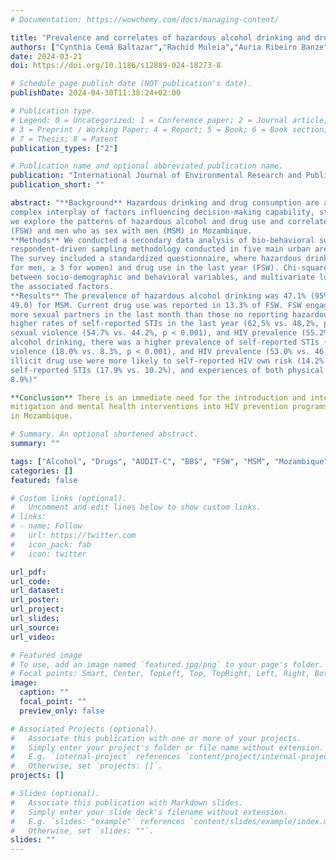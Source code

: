 ```yaml
---
# Documentation: https://wowchemy.com/docs/managing-content/

title: "Prevalence and correlates of hazardous alcohol drinking and drug use among female sex workers and men who have sex with men in Mozambique"
authors: ["Cynthia Cemá Baltazar","Rachid Muleia","Auria Ribeiro Banze", "Makini Boothe"]
date: 2024-03-21
doi: https://doi.org/10.1186/s12889-024-18273-8

# Schedule page publish date (NOT publication's date).
publishDate: 2024-04-30T11:38:24+02:00

# Publication type.
# Legend: 0 = Uncategorized; 1 = Conference paper; 2 = Journal article;
# 3 = Preprint / Working Paper; 4 = Report; 5 = Book; 6 = Book section;
# 7 = Thesis; 8 = Patent
publication_types: ["2"]

# Publication name and optional abbreviated publication name.
publication: "International Journal of Environmental Research and Public Health"
publication_short: ""

abstract: "**Background** Hazardous drinking and drug consumption are associated with an increased risk of HIV due to the
complex interplay of factors influencing decision-making capability, stigma and social marginalization. In this study,
we explore the patterns of hazardous alcohol and drug use and correlates of risk factors among female sex workers
(FSW) and men who as sex with men (MSM) in Mozambique.
**Methods** We conducted a secondary data analysis of bio-behavioral surveys (BBS) among FSW and MSM using a
respondent-driven sampling methodology conducted in five main urban areas of Mozambique from 2019 to 20.
The survey included a standardized questionnaire, where hazardous drinking was assessed (using AUDIT-C scores ≥ 4
for men, ≥ 3 for women) and drug use in the last year (FSW). Chi-squared test was used to analyze the association
between socio-demographic and behavioral variables, and multivariate logistic regression measured the impact of
the associated factors.
**Results** The prevalence of hazardous alcohol drinking was 47.1% (95% CI:44.8–49.5) for FSW and 46.5 (95% CI: 44.0–
49.0) for MSM. Current drug use was reported in 13.3% of FSW. FSW engaging in hazardous alcohol drinking reported
more sexual partners in the last month than those no reporting hazardous alcohol use (55.3% vs. 47,1%, p < 0.001),
higher rates of self-reported STIs in the last year (62,5% vs. 48,2%, p < 0.001), physical (53.5% vs. 46.7%, p < 0.0001) and
sexual violence (54.7% vs. 44.2%, p < 0.001), and HIV prevalence (55.2% vs. 44.2 p < 0.001). Among MSM with hazardous
alcohol drinking, there was a higher prevalence of self-reported STIs (52.8% vs. 45.4%, p < 0.001), experiences of sexual
violence (18.0% vs. 8.3%, p < 0.001), and HIV prevalence (53.0% vs. 46.3%, p < 0.001). In addition, FSW who reported
illicit drug use were more likely to self-reported HIV own risk (14.2% vs. 9.7%), early start sexual activity (15.4% vs. 5.3%),
self-reported STIs (17.9% vs. 10.2%), and experiences of both physical (17.4% vs. 7.0%) and sexual violence (18.6% vs.
8.9%)"

**Conclusion** There is an immediate need for the introduction and integration of comprehensive substance use harm
mitigation and mental health interventions into HIV prevention programs, particularly those targeting key populations
in Mozambique.

# Summary. An optional shortened abstract.
summary: ""

tags: ["Alcohol", "Drugs", "AUDIT-C", "BBS", "FSW", "MSM", "Mozambique"]
categories: []
featured: false

# Custom links (optional).
#   Uncomment and edit lines below to show custom links.
# links:
# - name: Follow
#   url: https://twitter.com
#   icon_pack: fab
#   icon: twitter

url_pdf:
url_code:
url_dataset:
url_poster:
url_project:
url_slides:
url_source:
url_video:

# Featured image
# To use, add an image named `featured.jpg/png` to your page's folder. 
# Focal points: Smart, Center, TopLeft, Top, TopRight, Left, Right, BottomLeft, Bottom, BottomRight.
image:
  caption: ""
  focal_point: ""
  preview_only: false

# Associated Projects (optional).
#   Associate this publication with one or more of your projects.
#   Simply enter your project's folder or file name without extension.
#   E.g. `internal-project` references `content/project/internal-project/index.md`.
#   Otherwise, set `projects: []`.
projects: []

# Slides (optional).
#   Associate this publication with Markdown slides.
#   Simply enter your slide deck's filename without extension.
#   E.g. `slides: "example"` references `content/slides/example/index.md`.
#   Otherwise, set `slides: ""`.
slides: ""
---
```


